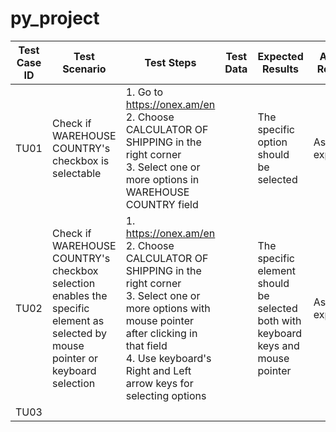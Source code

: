 # py_project


| Test<br>Case<br>ID | Test Scenario | Test Steps | Test Data | Expected Results| Actual Results | Pass/Fail |
|------ | --- | --- | --- | --- | --- | --- |
| TU01 |  Check if WAREHOUSE COUNTRY's checkbox is selectable | 1. Go to https://onex.am/en  <br> 2. Choose CALCULATOR OF SHIPPING in the right corner <br> 3. Select one or more options in WAREHOUSE COUNTRY field | | The specific option should be selected | As expected | Pass |   
| TU02 | Check if WAREHOUSE COUNTRY's checkbox selection enables the specific element as selected by mouse pointer or keyboard selection | 1. https://onex.am/en  <br> 2. Choose CALCULATOR OF SHIPPING in the right corner <br> 3. Select one or more options with mouse pointer after clicking in that field <br> 4. Use keyboard's Right and Left arrow keys for selecting options | | The specific element should be selected both with keyboard keys and mouse pointer | As expected | Pass | 
| TU03 | 







